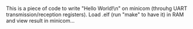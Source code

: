 This is a piece of code to write "Hello World!\n" on minicom (throuhg UART transmission/reception registers). Load .elf (run "make" to have it) in RAM and view result in minicom...
